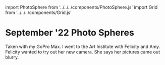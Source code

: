 import PhotoSphere from '../../../components/PhotoSphere.js'
import Grid from '../../../components/Grid.js'

# September '22 Photo Spheres

Taken with my GoPro Max. I went to the Art Institute with Felicity and Amy. Felicity wanted to try out her new camera. She says her pictures came out blurry.

<PhotoSphere height="480px" width="480px" src="/images/photospheres/2022-09/GS__0013.JPG" subtitle="Viewing The Hen and The Wrestler"/>
<PhotoSphere height="480px" width="480px" src="/images/photospheres/2022-09/GS__0016.JPG" subtitle="The Art Institute courtyard"/>
<PhotoSphere height="480px" width="480px" src="/images/photospheres/2022-09/GS__0018.JPG" subtitle="The old Chicago Board of Trade trading floor"/>
<PhotoSphere height="480px" width="480px" src="/images/photospheres/2022-09/GS__0020.JPG" subtitle="Having a sit"/>
<PhotoSphere height="480px" width="480px" src="/images/photospheres/2022-09/GS__0021.JPG" subtitle="Steps"/>
<PhotoSphere height="480px" width="480px" src="/images/photospheres/2022-09/GS__0023.JPG" subtitle="Dinner at The Gage"/>
<PhotoSphere height="480px" width="480px" src="/images/photospheres/2022-09/GS__0024.JPG" subtitle="A neat alley"/>
<PhotoSphere height="480px" width="480px" src="/images/photospheres/2022-09/GS__0025.JPG" subtitle="Sunset viewed from the Brown Line"/>
<PhotoSphere height="480px" width="480px" src="/images/photospheres/2022-09/GS__0027.JPG" subtitle="Lawrence and Ravenswood at twilight"/>